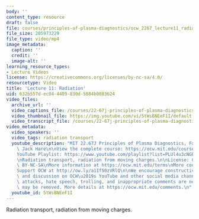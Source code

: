 ```yaml
---
body: ''
content_type: resource
draft: false
file: courses/principles-of-plasma-diagnostics/ocw_2267_lecture11_radiation_360p_16_9.mp4
file_size: 205973229
file_type: video/mp4
image_metadata:
  caption: ''
  credit: ''
  image-alt: ''
learning_resource_types:
- Lecture Videos
license: https://creativecommons.org/licenses/by-nc-sa/4.0/
resourcetype: Video
title: 'Lecture 11: Radiation'
uid: 632b557d-ec04-4409-830d-5884b0083624
video_files:
  archive_url: ''
  video_captions_file: /courses/22-67j-principles-of-plasma-diagnostics-fall-2023/1hTYswiHJLtvwAPfZlx7tu9JNg0IY6bmX_transcript.webvtt
  video_thumbnail_file: https://img.youtube.com/vi/5tWsBNEeF1I/default.jpg
  video_transcript_file: /courses/22-67j-principles-of-plasma-diagnostics-fall-2023/1hTYswiHJLtvwAPfZlx7tu9JNg0IY6bmX_transcript.pdf
video_metadata:
  video_speakers: ''
  video_tags: radiation transport
  youtube_description: "MIT 22.67J Principles of Plasma Diagnostics, Fall 2023\nInstructor:\
    \ Jack Hare\n\nView the complete course: https://ocw.mit.edu/courses/22-67j-principles-of-plasma-diagnostics-fall-2023/\n\
    YouTube Playlist: https://www.youtube.com/playlist?list=PLUl4u3cNGP61wK-NwYKZMuABl_eHBmhu4\n\
    \nRadiation transport, radiation from moving charges.\n\nLicense: Creative Commons\
    \ BY-NC-SA\nMore information at https://ocw.mit.edu/terms\nMore courses at https://ocw.mit.edu\n\
    Support OCW at http://ow.ly/a1If50zVRlQ\n\nWe encourage constructive comments\
    \ and discussion on OCW\u2019s YouTube and other social media channels. Personal\
    \ attacks, hate speech, trolling, and inappropriate comments are not allowed and\
    \ may be removed. More details at https://ocw.mit.edu/comments.\n"
  youtube_id: 5tWsBNEeF1I
---
```

Radiation transport, radiation from moving charges.
